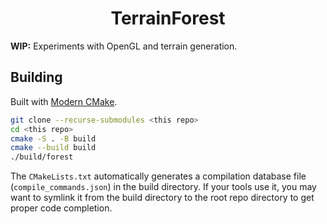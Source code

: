 <h1 align="center">TerrainForest</h1>

**WIP:** Experiments with OpenGL and terrain generation.

## Building

Built with [Modern CMake](https://cliutils.gitlab.io/modern-cmake/).

``` bash
git clone --recurse-submodules <this repo>
cd <this repo>
cmake -S . -B build
cmake --build build
./build/forest
```

The `CMakeLists.txt` automatically generates a compilation database
file (`compile_commands.json`) in the build directory. If your tools
use it, you may want to symlink it from the build directory to the
root repo directory to get proper code completion.

<!-- ## Keybindings -->

<!-- **WASD** (or equivalent) to move around. **Space** and **Left Shift** -->
<!-- move you up or down (think Minecraft Creative-mode controls). -->

<!-- **Escape** to quit the application. -->

<!-- **Ctrl+W** toggles wireframe rendering. -->
